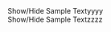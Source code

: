 
<CardComponent1 >

<div v-if="showText">Show/Hide Sample Textyyyy</div>

</CardComponent1 >

<div>Show/Hide Sample Textzzzz</div>

<!-- <CardComponent1 >

```r
# Load ggplot2 library
library(ggplot2)

# Plot raw data
ggplot(data, aes(x = Time, y = Outcome, color = factor(SubjectID))) +
    geom_point() +
    geom_smooth(method = "lm", se = FALSE) +
    labs(
        title = "Raw Data: Individual Growth Trajectories",
        x = "Time (years)",
        y = "Outcome",
        color = "Subject ID"
    )

```
</CardComponent1> -->

